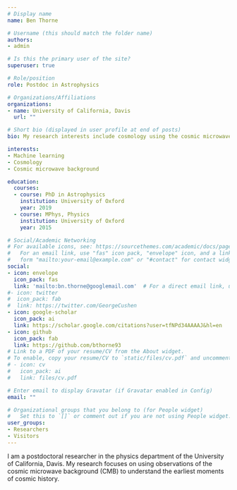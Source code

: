 ```yaml
---
# Display name
name: Ben Thorne

# Username (this should match the folder name)
authors:
- admin

# Is this the primary user of the site?
superuser: true

# Role/position
role: Postdoc in Astrophysics

# Organizations/Affiliations
organizations:
- name: University of California, Davis
  url: ""

# Short bio (displayed in user profile at end of posts)
bio: My research interests include cosmology using the cosmic microwave background, data analysis, and machine learning.

interests:
- Machine learning
- Cosmology
- Cosmic microwave background

education:
  courses:
  - course: PhD in Astrophysics
    institution: University of Oxford
    year: 2019
  - course: MPhys, Physics
    institution: University of Oxford
    year: 2015

# Social/Academic Networking
# For available icons, see: https://sourcethemes.com/academic/docs/page-builder/#icons
#   For an email link, use "fas" icon pack, "envelope" icon, and a link in the
#   form "mailto:your-email@example.com" or "#contact" for contact widget.
social:
- icon: envelope
  icon_pack: fas
  link: 'mailto:bn.thorne@googlemail.com'  # For a direct email link, use "mailto:test@example.org".
#- icon: twitter
#  icon_pack: fab
#  link: https://twitter.com/GeorgeCushen
- icon: google-scholar
  icon_pack: ai
  link: https://scholar.google.com/citations?user=tfNPd34AAAAJ&hl=en
- icon: github
  icon_pack: fab
  link: https://github.com/bthorne93
# Link to a PDF of your resume/CV from the About widget.
# To enable, copy your resume/CV to `static/files/cv.pdf` and uncomment the lines below.
# - icon: cv
#   icon_pack: ai
#   link: files/cv.pdf

# Enter email to display Gravatar (if Gravatar enabled in Config)
email: ""

# Organizational groups that you belong to (for People widget)
#   Set this to `[]` or comment out if you are not using People widget.
user_groups:
- Researchers
- Visitors
---
```


I am a postdoctoral researcher in the physics department of the University of California, Davis. My research focuses on using observations of the cosmic microwave background (CMB) to 
understand the earliest moments of cosmic history. 